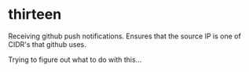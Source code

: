 thirteen
========

Receiving github push notifications. Ensures that the source IP is one of CIDR's that github uses.

Trying to figure out what to do with this...

